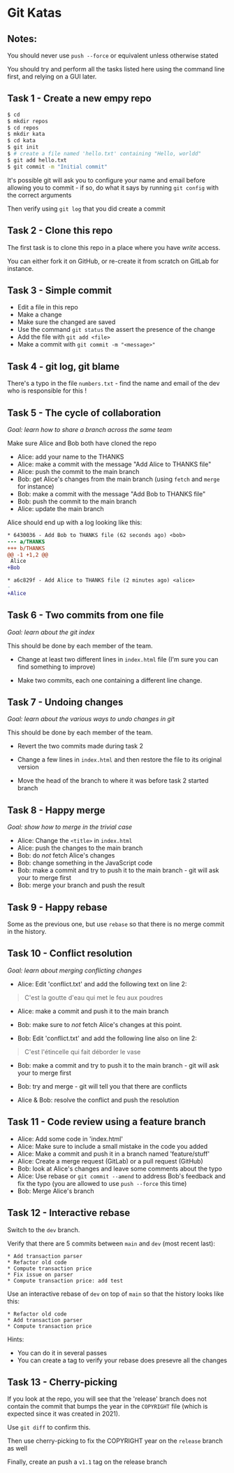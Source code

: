 # Git Katas

## Notes:

You should never use `push --force` or equivalent unless otherwise stated

You should try and perform all the tasks listed here using the command line first,
and relying on a GUI later.

## Task 1 - Create a new empy repo

```bash
$ cd
$ mkdir repos
$ cd repos
$ mkdir kata
$ cd kata
$ git init
$ # create a file named 'hello.txt' containing "Hello, worldd"
$ git add hello.txt
$ git commit -m "Initial commit"
```

It's possible git will ask you to configure your name and email before
allowing you to commit - if so, do what it says by running `git config` with the
correct arguments

Then verify using `git log` that you did create a commit

## Task 2 - Clone this repo

The first task is to clone this repo in a place where you have *write* access.

You can either fork it on GitHub, or re-create it from scratch on GitLab for instance.

## Task 3 - Simple commit

* Edit a file in this repo
* Make a change
* Make sure the changed are saved
* Use the command `git status` the assert the presence of the change
* Add the file with `git add <file>`
* Make a commit with `git commit -m "<message>"`

## Task 4 - git log, git blame

There's a typo in the file `numbers.txt` - find the name and email of the
dev who is responsible for this !

## Task 5 - The cycle of collaboration

*Goal: learn how to share a branch across the same team*

Make sure Alice and Bob both have cloned the repo

* Alice: add your name to the THANKS
* Alice: make a commit with the message "Add Alice to THANKS file"
* Alice: push the commit to the main branch
* Bob: get Alice's changes from the main branch (using `fetch` and `merge` for instance)
* Bob: make a commit with the message "Add Bob to THANKS file"
* Bob: push the commit to the main branch
* Alice: update the main branch

Alice should end up with a log looking like this:

```diff
* 6430036 - Add Bob to THANKS file (62 seconds ago) <bob>
--- a/THANKS
+++ b/THANKS
@@ -1 +1,2 @@
 Alice
+Bob

* a6c829f - Add Alice to THANKS file (2 minutes ago) <alice>
-
+Alice
```

## Task 6 - Two commits from one file

*Goal: learn about the git index*

This should be done by each member of the team.

* Change at least two different lines in `index.html` file (I'm sure you can find something to improve)

* Make two commits, each one containing a different line change.

## Task 7 - Undoing changes

*Goal: learn about the various ways to undo changes in git*

This should be done by each member of the team.

* Revert the two commits made during task 2

* Change a few lines in `index.html` and then restore the file to its original version

* Move the head of the branch to where it was before task 2 started branch

## Task 8 - Happy merge

*Goal: show how to merge in the trivial case*

* Alice: Change the `<title>` in `index.html`
* Alice: push the changes to the main branch
* Bob: do *not* fetch Alice's changes
* Bob: change something in the JavaScript code
* Bob: make a commit and try to push it to the main branch - git will ask
  your to merge first
* Bob: merge your branch and push the result

## Task 9 - Happy  rebase

Some as the previous one, but use `rebase` so that there is no merge commit in the history.

## Task 10 - Conflict resolution

*Goal: learn about merging conflicting changes*

* Alice: Edit 'conflict.txt' and add the following text on line 2:

> C'est la goutte d'eau qui met le feu aux poudres

* Alice: make a commit and push it to the main branch

* Bob: make sure to *not* fetch Alice's changes at this point.

* Bob: Edit 'conflict.txt' and add the following line also on line 2:

> C'est l'étincelle qui fait déborder le vase

* Bob: make a commit and try to push it to the main branch - git will ask
  your to merge first

* Bob: try and merge - git will tell you that there are conflicts

* Alice & Bob: resolve the conflict and push the resolution

## Task 11 - Code review using a feature branch

* Alice: Add some code in 'index.html'
* Alice: Make sure to include a small mistake in the code you added
* Alice: Make a commit and push it in a branch named 'feature/stuff'
* Alice: Create a merge request (GitLab) or a pull request (GitHub)
* Bob: look at Alice's changes and leave some comments about the typo
* Alice: Use rebase or `git commit --amend` to address Bob's feedback and fix
  the typo (you are allowed to use `push --force` this time)
* Bob: Merge Alice's branch


## Task 12 - Interactive rebase

Switch to the `dev` branch.

Verify that there are 5 commits between `main` and `dev` (most recent last):

```
* Add transaction parser
* Refactor old code
* Compute transaction price
* Fix issue on parser
* Compute transaction price: add test
```

Use an interactive rebase of `dev` on top of `main` so that the history
looks like this:

```
* Refactor old code
* Add transaction parser
* Compute transaction price
```

Hints:

* You can do it in several passes
* You can create a tag to verify your rebase does presevre all the changes


## Task 13 - Cherry-picking

If you look at the repo, you will see that the 'release' branch does not contain
the commit that bumps the year in the `COPYRIGHT` file (which is expected since it was
created in 2021).

Use `git diff` to confirm this.

Then use cherry-picking to fix the COPYRIGHT year on the `release` branch as well

Finally, create an push a `v1.1` tag on the release branch

